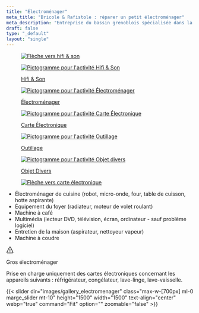 ```yaml
---
title: "Électroménager"
meta_title: "Bricole & Rafistole : réparer un petit électroménager"
meta_description: "Entreprise du bassin grenoblois spécialisée dans la réparation de petits appareils électroménager."
draft: false
type: "_default"
layout: "single"
---
```


<div class="container_picto">
    <a href="../hifi_son" class="tertiaire">
        <figure>
            <image src="../../picto/fleche_gauche.svg" alt="Flèche vers hifi & son" class="pictos">
        </figure>
    </a>
    <a href="../hifi_son"  class="secondaire">
        <figure>
            <image src="../../picto/picto_hifi_son.svg" alt="Pictogramme pour l'activité Hifi & Son" class="pictos">
            <figcaption>
                <p class="legende">Hifi & Son</p>
            </figcaption>
        </figure>
    </a>
    <a href="../electromenager" class="">
        <figure>
            <image src="../../picto/picto_electromenager.svg" alt="Pictogramme pour l'activité Électroménager" class="pictos">
            <figcaption>
                <p class="legende principale secondaire">Électroménager</p>
            </figcaption>
        </figure>
    </a>
    <a href="../carte_electronique" class="secondaire">
        <figure>
            <image src="../../picto/picto_carte_electronique.svg" alt="Pictogramme pour l'activité Carte Électronique" class="pictos">
            <figcaption>
                <p class="legende">Carte Électronique</p>
            </figcaption>
        </figure>
    </a>
    <a href="../outillage" class="secondaire">
        <figure>
            <image src="../../picto/picto_outillage.svg" alt="Pictogramme pour l'activité Outillage" class="pictos">
            <figcaption>
                <p class="legende">Outillage</p>
            </figcaption>
        </figure>
    </a>
    <a href="../objet_divers" class="secondaire">
        <figure>
            <image src="../../picto/picto_objet_divers.svg" alt="Pictogramme pour l'activité Objet divers" class="pictos">
            <figcaption>
                <p class="legende">Objet Divers</p>
            </figcaption>
        </figure>
    </a>
    <a href="../carte_electronique" class="tertiaire">
        <figure>
            <image src="../../picto/fleche_droite.svg" alt="Flèche vers carte électronique" class="pictos">
        </figure>
    </a>
</div>

- Électroménager de cuisine (robot, micro-onde, four, table de cuisson, hotte aspirante)
- Équipement du foyer (radiateur, moteur de volet roulant)
- Machine à café
- Multimédia (lecteur DVD, télévision, écran, ordinateur - sauf problème logiciel)
- Entretien de la maison (aspirateur, nettoyeur vapeur)
- Machine à coudre


<div class="notice info mt-10 mb-10">
  <div class="notice-head">
    <svg
        width="20"
        height="20"
        viewBox="0 0 18 20"
        fill="none"
        xmlns="http://www.w3.org/2000/svg">
        <path
          d="M9.16109 0.993016C9.97971 1.03952 10.6611 1.42989 11.0721 2.22339L17.7981 15.8014C18.4502 17.1739 17.4403 19.0208 15.7832 19.0474H2.23859C0.730337 19.0234 -0.507163 17.3108 0.231587 15.7864L7.08321 2.20877C7.21146 1.96502 7.26996 1.89452 7.38059 1.76664C7.82534 1.25102 8.31171 0.975016 9.16109 0.993016ZM9.05046 2.49189C8.79284 2.50464 8.55696 2.64902 8.42834 2.87327C6.06134 7.36539 3.77946 11.9036 1.56546 16.4734C1.36071 16.9328 1.71209 17.5223 2.22621 17.547C6.74871 17.6201 11.2731 17.6201 15.7956 17.547C16.2925 17.523 16.666 16.953 16.459 16.4783C14.2866 11.9093 12.0471 7.37102 9.72171 2.87814C9.58446 2.63402 9.38309 2.48739 9.05046 2.49189Z"
          fill="currentColor" />
        <path
          d="M9.61323 13.2153H8.35773L8.21973 7.04688H9.75723L9.61323 13.2153ZM8.17773 15.1015C8.17773 14.8731 8.25161 14.6841 8.39973 14.5338C8.54823 14.3838 8.75036 14.3084 9.00648 14.3084C9.26298 14.3084 9.46511 14.3838 9.61323 14.5338C9.76136 14.6841 9.83561 14.8731 9.83561 15.1015C9.83561 15.3216 9.76323 15.5057 9.61923 15.6539C9.47486 15.802 9.27086 15.8762 9.00648 15.8762C8.74211 15.8762 8.53811 15.802 8.39373 15.6539C8.24973 15.5057 8.17773 15.3216 8.17773 15.1015Z"
          fill="currentColor" />
      </svg>
    <p>Gros électroménager</p>
  </div>
  <div class="notice-body"><p>Prise en charge uniquement des cartes électroniques concernant les appareils suivants : réfrigérateur, congélateur, lave-linge, lave-vaisselle.</p></div>
</div>

{{< slider dir="images/gallery_electromenager" class="max-w-[700px] ml-0 marge_slider mt-10" height="1500" width="1500" text-align="center" webp="true" command="Fit" option="" zoomable="false" >}}

